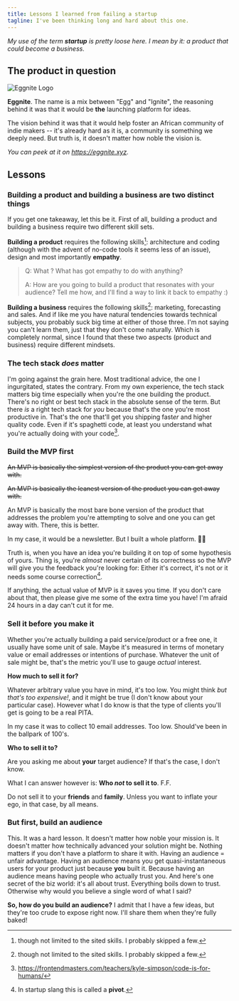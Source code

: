 ```yaml
---
title: Lessons I learned from failing a startup
tagline: I've been thinking long and hard about this one.
---
```


_My use of the term **startup** is pretty loose here. I mean by it: a product that could become a business._

## The product in question

![Eggnite Logo](https://eggnite.xyz/Logo.png)

**Eggnite**. The name is a mix between "Egg" and "Ignite", the reasoning behind it was that it would be **the** launching platform for ideas.

The vision behind it was that it would help foster an African community of indie makers -- it's already hard as it is, a community is something we deeply need. But truth is, it doesn't matter how noble the vision is.

_You can peek at it on <https://eggnite.xyz>._

## Lessons

### Building a product and building a business are two distinct things

If you get one takeaway, let this be it. First of all, building a product and building a business require two different skill sets.

**Building a product** requires the following skills[^1]: architecture and coding (although with the advent of no-code tools it seems less of an issue), design and most importantly **empathy**.

> Q: What ? What has got empathy to do with anything?
>
> A: How are you going to build a product that resonates with your audience? Tell me how, and I'll find a way to link it back to empathy :)

**Building a business** requires the following skills[^1]: marketing, forecasting and sales. And if like me you have natural tendencies towards technical subjects, you probably suck big time at either of those three. I'm not saying you can't learn them, just that they don't come naturally. Which is completely normal, since I found that these two aspects (product and business) require different mindsets.

### The tech stack _does_ matter

I'm going against the grain here. Most traditional advice, the one I ingurgitated, states the contrary. From my own experience, the tech stack matters big time especially when you're the one building the product. There's no right or best tech stack in the absolute sense of the term. But there _is_ a right tech stack for _you_ because that's the one you're most productive in. That's the one that'll get you shipping fast*er* and higher quality code. Even if it's spaghetti code, at least you understand what you're actually doing with your code[^2].

### Build the MVP first

~~An MVP is basically the simplest version of the product you can get away with.~~

~~An MVP is basically the leanest version of the product you can get away with.~~

An MVP is basically the most bare bone version of the product that addresses the problem you're attempting to solve and one you can get away with. There, this is better.

In my case, it would be a newsletter. But I built a whole platform. 🤷‍♂️

Truth is, when you have an idea you're building it on top of some hypothesis of yours. Thing is, you're _almost_ never certain of its correctness so the MVP will give you the feedback you're looking for: Either it's correct, it's not or it needs some course correction[^3].

If anything, the actual value of MVP is it saves you time. If you don't care about that, then please give me some of the extra time you have! I'm afraid 24 hours in a day can't cut it for me.

### Sell it before you make it

Whether you're actually building a paid service/product or a free one, it usually have some unit of sale. Maybe it's measured in terms of monetary value or email addresses or intentions of purchase. Whatever the unit of sale might be, that's the metric you'll use to gauge _actual_ interest.

**How much to sell it for?**

Whatever arbitrary value you have in mind, it's too low. You might think _but that's too expensive!_, and it might be true (I don't know about your particular case). However what I do know is that the type of clients you'll get is going to be a real PITA.

In my case it was to collect 10 email addresses. Too low. Should've been in the ballpark of 100's.

**Who to sell it to?**

Are you asking me about **your** target audience? If that's the case, I don't know.

What I can answer however is: **Who _not_ to sell it to**. F.F.

Do not sell it to your **friends** and **family**. Unless you want to inflate your ego, in that case, by all means.

### But first, build an audience

This. It was a hard lesson. It doesn't matter how noble your mission is. It doesn't matter how technically advanced your solution might be. Nothing matters if you don't have a platform to share it with. Having an audience = unfair advantage. Having an audience means you get quasi-instantaneous users for your product just because **you** built it. Because having an audience means having people who actually trust you. And here's one secret of the biz world: it's all about trust. Everything boils down to trust. Otherwise why would you believe a single word of what I said?

**So, how do you build an audience?** I admit that I have a few ideas, but they're too crude to expose right now. I'll share them when they're fully baked!

[^1]: though not limited to the sited skills. I probably skipped a few.
[^2]: <https://frontendmasters.com/teachers/kyle-simpson/code-is-for-humans/>
[^3]: In startup slang this is called a **pivot**.
